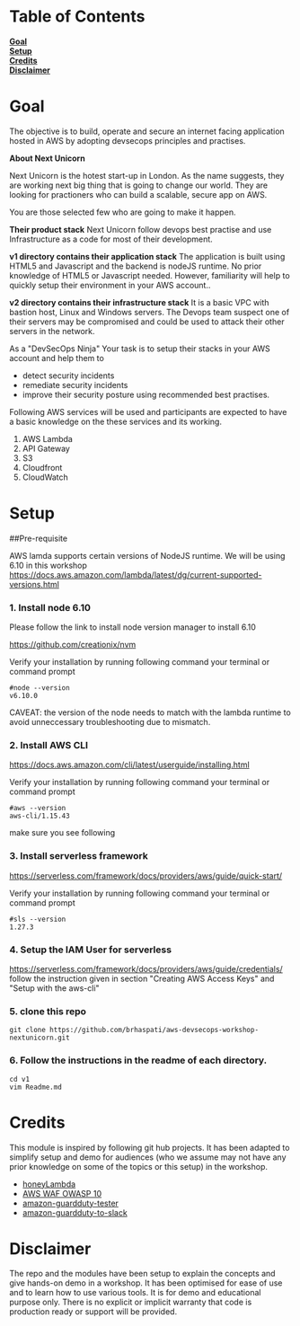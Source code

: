 # Table of Contents
**[Goal](#Goal)**<br>
**[Setup](#setup)**<br>
**[Credits](#credits)**</br>
**[Disclaimer](#Disclaimer)**<br>



# Goal
The objective is to build, operate and secure an internet facing application hosted in AWS by adopting devsecops principles and practises.

**About Next Unicorn**

Next Unicorn is the hotest start-up in London. As the name suggests, they are working next big thing that is going to change our world. They are looking for practioners who can build a scalable, secure app on AWS.

You are those selected few who are going to make it happen.

**Their product stack**
Next Unicorn follow devops best practise and use Infrastructure as a code for most of their development. 

**v1 directory contains their application stack**
The application is built using HTML5 and Javascript and the backend is nodeJS runtime. No prior knowledge of HTML5 or Javascript needed. However, familiarity will help to quickly setup their environment in your AWS account..


**v2 directory contains their infrastructure stack**
It is a basic VPC with bastion host, Linux and Windows servers. The Devops team suspect one of their servers may be compromised and could be used to attack their other servers in the network. 

As a "DevSecOps Ninja" Your task is to setup their stacks in your AWS account and help them to
- detect security incidents
- remediate security incidents
- improve their security posture using recommended best practises.

Following AWS services will be used and participants are expected to have a basic knowledge on the these services and its working. 
1. AWS Lambda
2. API Gateway
3. S3
4. Cloudfront
5. CloudWatch


# Setup
##Pre-requisite

AWS lamda supports certain versions of NodeJS runtime. We will be using 6.10 in this workshop
https://docs.aws.amazon.com/lambda/latest/dg/current-supported-versions.html

### 1. Install node 6.10 

Please follow the link to install node version manager to install 6.10

https://github.com/creationix/nvm

Verify your installation by running following command your terminal or command prompt

```shell
#node --version
v6.10.0
```

CAVEAT: the version of the node needs to match with the lambda runtime to avoid unneccessary troubleshooting due to mismatch.

### 2. Install AWS CLI
https://docs.aws.amazon.com/cli/latest/userguide/installing.html

Verify your installation by running following command your terminal or command prompt
```shell
#aws --version
aws-cli/1.15.43
```

make sure you see following

### 3. Install serverless framework

https://serverless.com/framework/docs/providers/aws/guide/quick-start/

Verify your installation by running following command your terminal or command prompt

```shell
#sls --version
1.27.3
```

### 4. Setup the IAM User for serverless


https://serverless.com/framework/docs/providers/aws/guide/credentials/
follow the instruction given in section "Creating AWS Access Keys" and "Setup with the aws-cli"


### 5. clone this repo

```shell
git clone https://github.com/brhaspati/aws-devsecops-workshop-nextunicorn.git
```

### 6. Follow the instructions in the readme of each directory.

```shell
cd v1
vim Readme.md
```
# Credits
This module is inspired by following git hub projects. It has been adapted to simplify setup and demo for audiences (who we assume may not have any prior knowledge on some of the topics or this setup) in the workshop. 

* [honeyLambda](https://github.com/0x4D31/honeyLambda)
* [AWS WAF OWASP 10](https://github.com/aws-samples/aws-waf-sample/tree/master/waf-owasp-top-10)
* [amazon-guardduty-tester](https://github.com/awslabs/amazon-guardduty-tester)
* [amazon-guardduty-to-slack](https://github.com/aws-samples/amazon-guardduty-to-slack)

# Disclaimer
The repo and the modules have been setup to explain the concepts and give hands-on demo in a workshop. 
It has been optimised for ease of use and to learn how to use various tools. It is for demo and educational purpose only. 
There is no explicit or implicit warranty that code is production ready or support will be provided. 



